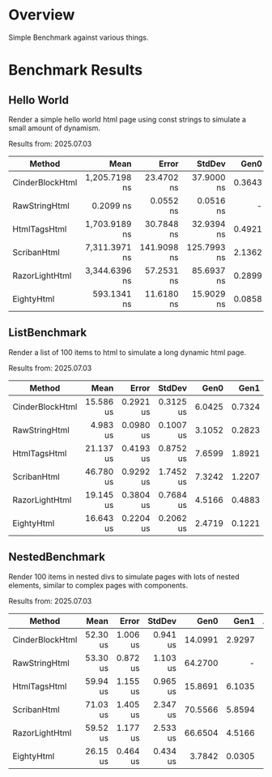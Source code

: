 # Overview

Simple Benchmark against various things.

# Benchmark Results

## Hello World

Render a simple hello world html page using const strings to simulate a small amount of dynamism.

Results from: 2025.07.03 

| Method          | Mean          | Error       | StdDev      | Gen0   | Gen1   | Allocated |
|---------------- |--------------:|------------:|------------:|-------:|-------:|----------:|
| CinderBlockHtml | 1,205.7198 ns |  23.4702 ns |  37.9000 ns | 0.3643 | 0.0019 |    5720 B |
| RawStringHtml   |     0.2099 ns |   0.0552 ns |   0.0516 ns |      - |      - |         - |
| HtmlTagsHtml    | 1,703.9189 ns |  30.7848 ns |  32.9394 ns | 0.4921 | 0.0057 |    7728 B |
| ScribanHtml     | 7,311.3971 ns | 141.9098 ns | 125.7993 ns | 2.1362 | 0.1831 |   33978 B |
| RazorLightHtml  | 3,344.6396 ns |  57.2531 ns |  85.6937 ns | 0.2899 |      - |    4680 B |
| EightyHtml      |   593.1341 ns |  11.6180 ns |  15.9029 ns | 0.0858 |      - |    1352 B |

## ListBenchmark

Render a list of 100 items to html to simulate a long dynamic html page.

Results from: 2025.07.03

| Method          | Mean      | Error     | StdDev    | Gen0   | Gen1   | Allocated |
|---------------- |----------:|----------:|----------:|-------:|-------:|----------:|
| CinderBlockHtml | 15.586 us | 0.2921 us | 0.3125 us | 6.0425 | 0.7324 |  92.77 KB |
| RawStringHtml   |  4.983 us | 0.0980 us | 0.1007 us | 3.1052 | 0.2823 |  47.64 KB |
| HtmlTagsHtml    | 21.137 us | 0.4193 us | 0.8752 us | 7.6599 | 1.8921 | 117.68 KB |
| ScribanHtml     | 46.780 us | 0.9292 us | 1.7452 us | 7.3242 | 1.2207 | 114.85 KB |
| RazorLightHtml  | 19.145 us | 0.3804 us | 0.7684 us | 4.5166 | 0.4883 |  69.69 KB |
| EightyHtml      | 16.643 us | 0.2204 us | 0.2062 us | 2.4719 | 0.1221 |  37.95 KB |

## NestedBenchmark

Render 100 items in nested divs to simulate pages with lots of nested elements, similar to complex pages with components.

Results from: 2025.07.03

| Method          | Mean     | Error    | StdDev   | Gen0    | Gen1   | Allocated  |
|---------------- |---------:|---------:|---------:|--------:|-------:|-----------:|
| CinderBlockHtml | 52.30 us | 1.006 us | 0.941 us | 14.0991 | 2.9297 |  216.73 KB |
| RawStringHtml   | 53.30 us | 0.872 us | 1.103 us | 64.2700 |      - |  985.66 KB |
| HtmlTagsHtml    | 59.94 us | 1.155 us | 0.965 us | 15.8691 | 6.1035 |  243.98 KB |
| ScribanHtml     | 71.03 us | 1.405 us | 2.347 us | 70.5566 | 5.8594 | 1083.24 KB |
| RazorLightHtml  | 59.52 us | 1.177 us | 2.533 us | 66.6504 | 4.5166 | 1023.01 KB |
| EightyHtml      | 26.15 us | 0.464 us | 0.434 us |  3.7842 | 0.0305 |   58.29 KB |